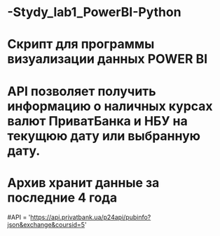# -Stydy_lab1_PowerBI-Python
# Скрипт для программы визуализации данных POWER BI
# API позволяет получить информацию о наличных курсах валют ПриватБанка и НБУ на текущюю дату или выбранную дату. 
# Архив хранит данные за последние 4 года
#API = 'https://api.privatbank.ua/p24api/pubinfo?json&exchange&coursid=5'
